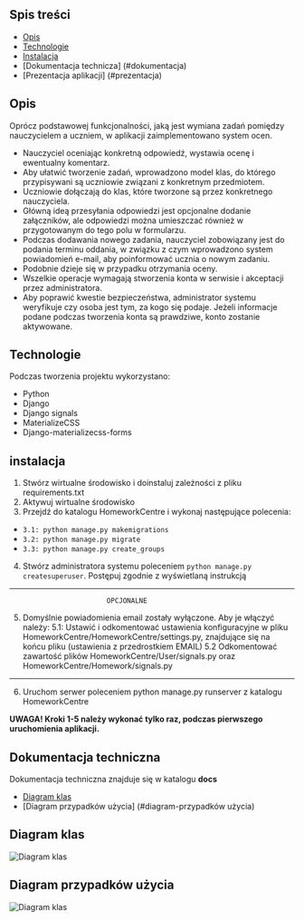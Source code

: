 ## Spis treści
* [Opis](#opis)
* [Technologie](#technologie)
* [Instalacja](#instalacja)
* [Dokumentacja technicza] (#dokumentacja)
* [Prezentacja aplikacji] (#prezentacja)

## Opis
Oprócz podstawowej funkcjonalności, jaką jest wymiana zadań pomiędzy nauczycielem a uczniem, w aplikacji zaimplementowano system ocen. 
* Nauczyciel oceniając konkretną odpowiedź, wystawia ocenę i ewentualny komentarz. 
* Aby ułatwić tworzenie zadań, wprowadzono model klas, do którego przypisywani są uczniowie związani z konkretnym przedmiotem. 
* Uczniowie dołączają do klas, które tworzone są przez konkretnego nauczyciela.
* Główną ideą przesyłania odpowiedzi jest opcjonalne dodanie załączników, ale odpowiedzi można umieszczać również w przygotowanym do tego polu w formularzu. 
* Podczas dodawania nowego zadania, nauczyciel zobowiązany jest do podania terminu oddania, w związku z czym wprowadzono system powiadomień e-mail, aby poinformować ucznia o nowym zadaniu.
* Podobnie dzieje się w przypadku otrzymania oceny. 
* Wszelkie operacje wymagają stworzenia konta w serwisie i akceptacji przez administratora. 
* Aby poprawić kwestie bezpieczeństwa, administrator systemu weryfikuje czy osoba jest tym, za kogo się podaje. Jeżeli informacje podane podczas tworzenia konta są prawdziwe, konto zostanie aktywowane.
	
## Technologie
Podczas tworzenia projektu wykorzystano:
* Python
* Django
* Django signals
* MaterializeCSS
* Django-materializecss-forms
	
## instalacja
1. Stwórz wirtualne środowisko i doinstaluj zależności z pliku requirements.txt
2. Aktywuj wirtualne środowisko
3. Przejdź do katalogu HomeworkCentre i wykonaj następujące polecenia:
*	```3.1: python manage.py makemigrations```
*	```3.2: python manage.py migrate```
*	```3.3: python manage.py create_groups```
4. Stwórz administratora systemu poleceniem ```python manage.py createsuperuser```. Postępuj zgodnie z wyświetlaną instrukcją
------------------------------------------------------------------------------------------------------------------------
							OPCJONALNE
5. Domyślnie powiadomienia email zostały wyłączone. Aby je włączyć należy:
	5.1: Ustawić  i odkomentować ustawienia konfiguracyjne w pliku HomeworkCentre/HomeworkCentre/settings.py, znajdujące się na końcu pliku (ustawienia z przedrostkiem EMAIL)
	5.2 Odkomentować zawartość plików HomeworkCentre/User/signals.py oraz HomeworkCentre/Homework/signals.py
--------------------------------------------------------------------------------------------------------------------------

6. Uruchom serwer poleceniem python manage.py runserver z katalogu HomeworkCentre

**UWAGA! Kroki 1-5 należy wykonać tylko raz, podczas pierwszego uruchomienia aplikacji.**

## Dokumentacja techniczna
Dokumentacja techniczna znajduje się w katalogu **docs**
* [Diagram klas](#diagram-klas)
* [Diagram przypadków użycia] (#diagram-przypadków użycia)

## Diagram klas
![Diagram klas](./docs/class-diagram.jpg)

## Diagram przypadków użycia
![Diagram klas](./docs/use-case-diagram.jpg)




